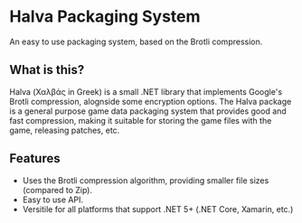 # Halva Packaging System
An easy to use packaging system, based on the Brotli compression.

## What is this?
Halva (Χαλβάς in Greek) is a small .NET library that implements Google's Brotli compression, alognside some encryption options. The Halva package is a general purpose game data packaging system that provides good and fast compression, making it suitable for storing the game files with the game, releasing patches, etc.

## Features
- Uses the Brotli compression algorithm, providing smaller file sizes (compared to Zip).
- Easy to use API.
- Versitile for all platforms that support .NET 5+ (.NET Core, Xamarin, etc.)
